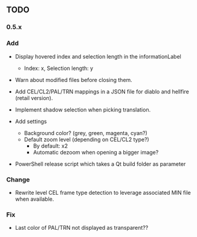 ## TODO

### 0.5.x
### Add

- Display hovered index and selection length in the informationLabel
    - Index: x, Selection length: y
- Warn about modified files before closing them.
- Add CEL/CL2/PAL/TRN mappings in a JSON file for diablo and hellfire (retail version).
- Implement shadow selection when picking translation.

- Add settings
    - Background color? (grey, green, magenta, cyan?)
    - Default zoom level (depending on CEL/CL2 type?)
        - By default: x2
        - Automatic dezoom when opening a bigger image?
- PowerShell release script which takes a Qt build folder as parameter

### Change
- Rewrite level CEL frame type detection to leverage associated MIN file when available.

### Fix
- Last color of PAL/TRN not displayed as transparent??

